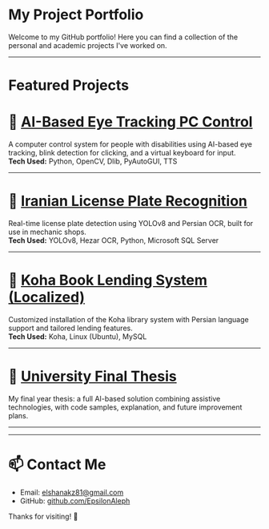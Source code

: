 # My Project Portfolio

Welcome to my GitHub portfolio! Here you can find a collection of the personal and academic projects I've worked on.

---

# Featured Projects

# 🔹 [AI-Based Eye Tracking PC Control](https://github.com/)
A computer control system for people with disabilities using AI-based eye tracking, blink detection for clicking, and a virtual keyboard for input.  
**Tech Used:** Python, OpenCV, Dlib, PyAutoGUI, TTS

---

# 🔹 [Iranian License Plate Recognition](https://github.com/)
Real-time license plate detection using YOLOv8 and Persian OCR, built for use in mechanic shops.  
**Tech Used:** YOLOv8, Hezar OCR, Python, Microsoft SQL Server

---

# 🔹 [Koha Book Lending System (Localized)](https://github.com/)
Customized installation of the Koha library system with Persian language support and tailored lending features.  
**Tech Used:** Koha, Linux (Ubuntu), MySQL

---

# 🔹 [University Final Thesis](https://github.com/)
My final year thesis: a full AI-based solution combining assistive technologies, with code samples, explanation, and future improvement plans.  

---

---

# 📫 Contact Me

- Email: elshanakz81@gmail.com
- GitHub: [github.com/EpsilonAleph](https://github.com/EpsilonAleph)

Thanks for visiting! 🌟


